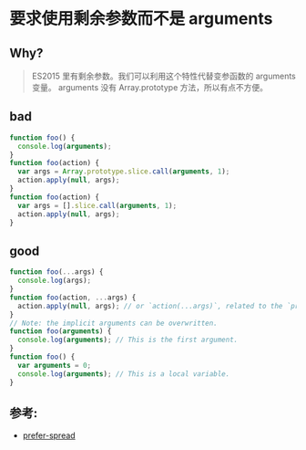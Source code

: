 # 要求使用剩余参数而不是 arguments

## Why?

> ES2015 里有剩余参数。我们可以利用这个特性代替变参函数的 arguments 变量。 arguments 没有 Array.prototype 方法，所以有点不方便。

## bad

```js
function foo() {
  console.log(arguments);
}
function foo(action) {
  var args = Array.prototype.slice.call(arguments, 1);
  action.apply(null, args);
}
function foo(action) {
  var args = [].slice.call(arguments, 1);
  action.apply(null, args);
}
```

## good

```js
function foo(...args) {
  console.log(args);
}
function foo(action, ...args) {
  action.apply(null, args); // or `action(...args)`, related to the `prefer-spread` rule.
}
// Note: the implicit arguments can be overwritten.
function foo(arguments) {
  console.log(arguments); // This is the first argument.
}
function foo() {
  var arguments = 0;
  console.log(arguments); // This is a local variable.
}
```

## 参考:

- [prefer-spread](https://eslint.org/docs/rules/prefer-spread)

